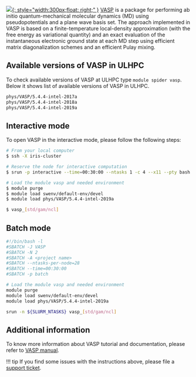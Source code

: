 [![](https://www.vasp.at/images/logo.png){: style="width:300px;float: right;" }](https://www.vasp.at/)
[VASP](https://www.vasp.at/documentation/) is a package for performing ab initio quantum-mechanical molecular dynamics (MD)
using pseudopotentials and a plane wave basis set. The approach implemented in VASP
is based on a finite-temperature local-density approximation (with the free energy as variational quantity)
and an exact evaluation of the instantaneous electronic ground state at each MD step
using efficient matrix diagonalization schemes and an efficient Pulay mixing.

## Available versions of VASP in ULHPC
To check available versions of VASP at ULHPC type `module spider vasp`.
Below it shows list of available versions of VASP in ULHPC.
```bash
phys/VASP/5.4.4-intel-2017a
phys/VASP/5.4.4-intel-2018a
phys/VASP/5.4.4-intel-2019a
```

## Interactive mode
To open VASP in the interactive mode, please follow the following steps:

```bash
# From your local computer
$ ssh -X iris-cluster

# Reserve the node for interactive computation
$ srun -p interactive --time=00:30:00 --ntasks 1 -c 4 --x11 --pty bash -i

# Load the module vasp and needed environment 
$ module purge
$ module load swenv/default-env/devel
$ module load phys/VASP/5.4.4-intel-2019a

$ vasp_[std/gam/ncl]
```

## Batch mode
```bash
#!/bin/bash -l
#SBATCH -J VASP
#SBATCH -N 2
#SBATCH -A <project name>
#SBATCH --ntasks-per-node=28
#SBATCH --time=00:30:00
#SBATCH -p batch

# Load the module vasp and needed environment 
module purge
module load swenv/default-env/devel
module load phys/VASP/5.4.4-intel-2019a

srun -n ${SLURM_NTASKS} vasp_[std/gam/ncl]
```

## Additional information
To know more information about VASP tutorial and documentation,
please refer to [VASP manual](https://www.vasp.at/wiki/index.php/The_VASP_Manual).

!!! tip
    If you find some issues with the instructions above,
    please file a [support ticket](https://hpc.uni.lu/support).        
